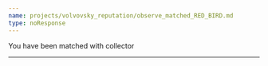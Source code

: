 ```yaml
---
name: projects/volvovsky_reputation/observe_matched_RED_BIRD.md
type: noResponse
---
```


You have been matched with collector

---
